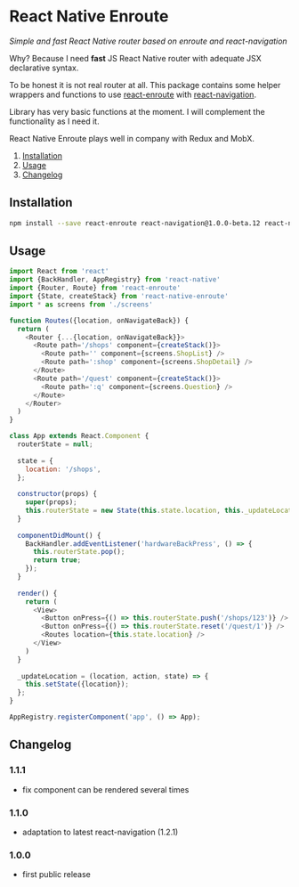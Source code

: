 # React Native Enroute

_Simple and fast React Native router based on enroute and react-navigation_

Why? Because I need **fast** JS React Native router with adequate JSX declarative
syntax.  

To be honest it is not real router at all. This package contains some helper
wrappers and functions to use [react-enroute](https://github.com/tj/react-enroute)
with [react-navigation](https://github.com/react-community/react-navigation).

Library has very basic functions at the moment. I will complement the
functionality as I need it.  

React Native Enroute plays well in company with Redux and MobX.


1. [Installation](https://github.com/farwayer/react-native-enroute#installation)
2. [Usage](https://github.com/farwayer/react-native-enroute#usage)
3. [Changelog](https://github.com/farwayer/react-native-enroute#changelog)


## Installation

```bash
npm install --save react-enroute react-navigation@1.0.0-beta.12 react-native-enroute
```

## Usage

```js
import React from 'react'
import {BackHandler, AppRegistry} from 'react-native'
import {Router, Route} from 'react-enroute'
import {State, createStack} from 'react-native-enroute'
import * as screens from './screens'

function Routes({location, onNavigateBack}) {
  return (
    <Router {...{location, onNavigateBack}}>
      <Route path='/shops' component={createStack()}>
        <Route path='' component={screens.ShopList} />
        <Route path=':shop' component={screens.ShopDetail} />
      </Route>
      <Route path='/quest' component={createStack()}>
        <Route path=':q' component={screens.Question} />
      </Route>
    </Router>
  )
}

class App extends React.Component {
  routerState = null;
  
  state = {
    location: '/shops',
  };
  
  constructor(props) {
    super(props);
    this.routerState = new State(this.state.location, this._updateLocation);
  }
  
  componentDidMount() {
    BackHandler.addEventListener('hardwareBackPress', () => {
      this.routerState.pop();
      return true;
    });    
  }
  
  render() {
    return (
      <View>
        <Button onPress={() => this.routerState.push('/shops/123')} />
        <Button onPress={() => this.routerState.reset('/quest/1')} />
        <Routes location={this.state.location} />
      </View>
    )
  }
  
  _updateLocation = (location, action, state) => {
    this.setState({location});
  };
}

AppRegistry.registerComponent('app', () => App);
```

## Changelog

### 1.1.1

- fix component can be rendered several times

### 1.1.0

- adaptation to latest react-navigation (1.2.1)

### 1.0.0

- first public release

